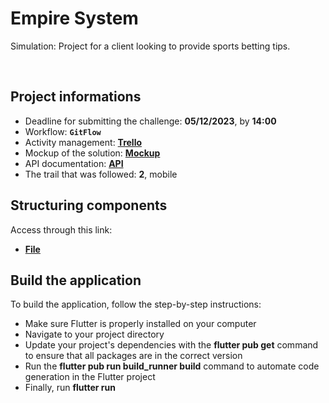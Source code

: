 # Empire System
Simulation: Project for a client looking to provide sports betting tips.

<br>

## Project informations
- Deadline for submitting the challenge: **05/12/2023**, by **14:00**
- Workflow: **`GitFlow`**
- Activity management: [**Trello**](https://trello.com/b/nxCzus4s/desafio-flutter-leticia-deodato)
- Mockup of the solution: [**Mockup**](https://www.figma.com/file/h2MhI7hPeyPuUqepURJbGI/Imp%C3%A9rio?type=design&node-id=0%3A1&mode=design&t=30aSjPHzmXjNkXUo-1)
- API documentation: [**API**](https://forest-brownie-850.notion.site/Documenta-o-da-API-183c90ee7a894267b6862a718fb6cd43)
- The trail that was followed: **2**, mobile

## Structuring components
Access through this link:
- [**File**](https://drive.google.com/file/d/1QZ26jqG4obqR89S0vfpXN3rHx5RW3D7W/view?usp=sharing)

## Build the application
To build the application, follow the step-by-step instructions:

- Make sure Flutter is properly installed on your computer
- Navigate to your project directory
- Update your project's dependencies with the **flutter pub get** command to ensure that all packages are in the correct version
- Run the **flutter pub run build_runner build** command to automate code generation in the Flutter project
- Finally, run **flutter run**